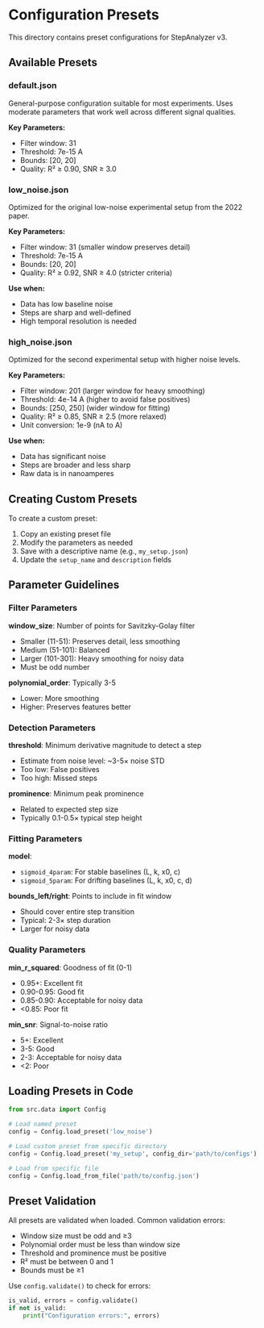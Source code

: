 # Configuration Presets

This directory contains preset configurations for StepAnalyzer v3.

## Available Presets

### default.json
General-purpose configuration suitable for most experiments. Uses moderate parameters that work well across different signal qualities.

**Key Parameters:**
- Filter window: 31
- Threshold: 7e-15 A
- Bounds: [20, 20]
- Quality: R² ≥ 0.90, SNR ≥ 3.0

### low_noise.json
Optimized for the original low-noise experimental setup from the 2022 paper.

**Key Parameters:**
- Filter window: 31 (smaller window preserves detail)
- Threshold: 7e-15 A
- Bounds: [20, 20]
- Quality: R² ≥ 0.92, SNR ≥ 4.0 (stricter criteria)

**Use when:**
- Data has low baseline noise
- Steps are sharp and well-defined
- High temporal resolution is needed

### high_noise.json
Optimized for the second experimental setup with higher noise levels.

**Key Parameters:**
- Filter window: 201 (larger window for heavy smoothing)
- Threshold: 4e-14 A (higher to avoid false positives)
- Bounds: [250, 250] (wider window for fitting)
- Quality: R² ≥ 0.85, SNR ≥ 2.5 (more relaxed)
- Unit conversion: 1e-9 (nA to A)

**Use when:**
- Data has significant noise
- Steps are broader and less sharp
- Raw data is in nanoamperes

## Creating Custom Presets

To create a custom preset:

1. Copy an existing preset file
2. Modify the parameters as needed
3. Save with a descriptive name (e.g., `my_setup.json`)
4. Update the `setup_name` and `description` fields

## Parameter Guidelines

### Filter Parameters

**window_size**: Number of points for Savitzky-Golay filter
- Smaller (11-51): Preserves detail, less smoothing
- Medium (51-101): Balanced
- Larger (101-301): Heavy smoothing for noisy data
- Must be odd number

**polynomial_order**: Typically 3-5
- Lower: More smoothing
- Higher: Preserves features better

### Detection Parameters

**threshold**: Minimum derivative magnitude to detect a step
- Estimate from noise level: ~3-5× noise STD
- Too low: False positives
- Too high: Missed steps

**prominence**: Minimum peak prominence
- Related to expected step size
- Typically 0.1-0.5× typical step height

### Fitting Parameters

**model**:
- `sigmoid_4param`: For stable baselines (L, k, x0, c)
- `sigmoid_5param`: For drifting baselines (L, k, x0, c, d)

**bounds_left/right**: Points to include in fit window
- Should cover entire step transition
- Typical: 2-3× step duration
- Larger for noisy data

### Quality Parameters

**min_r_squared**: Goodness of fit (0-1)
- 0.95+: Excellent fit
- 0.90-0.95: Good fit
- 0.85-0.90: Acceptable for noisy data
- <0.85: Poor fit

**min_snr**: Signal-to-noise ratio
- 5+: Excellent
- 3-5: Good
- 2-3: Acceptable for noisy data
- <2: Poor

## Loading Presets in Code

```python
from src.data import Config

# Load named preset
config = Config.load_preset('low_noise')

# Load custom preset from specific directory
config = Config.load_preset('my_setup', config_dir='path/to/configs')

# Load from specific file
config = Config.load_from_file('path/to/config.json')
```

## Preset Validation

All presets are validated when loaded. Common validation errors:

- Window size must be odd and ≥3
- Polynomial order must be less than window size
- Threshold and prominence must be positive
- R² must be between 0 and 1
- Bounds must be ≥1

Use `config.validate()` to check for errors:

```python
is_valid, errors = config.validate()
if not is_valid:
    print("Configuration errors:", errors)
```
